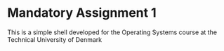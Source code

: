 # Mandatory Assignment 1

This is a simple shell developed for the Operating Systems course at the Technical University of Denmark
